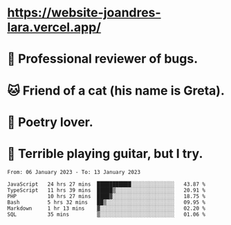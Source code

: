 # https://website-joandres-lara.vercel.app/
# 🐛 Professional reviewer of bugs.
# 🐱 Friend of a cat (his name is Greta).
# 📜 Poetry lover.
# 🎸 Terrible playing guitar, but I try.

<!--START_SECTION:waka-->

```text
From: 06 January 2023 - To: 13 January 2023

JavaScript   24 hrs 27 mins  ███████████░░░░░░░░░░░░░░   43.87 %
TypeScript   11 hrs 39 mins  █████▒░░░░░░░░░░░░░░░░░░░   20.91 %
PHP          10 hrs 27 mins  ████▓░░░░░░░░░░░░░░░░░░░░   18.75 %
Bash         5 hrs 32 mins   ██▒░░░░░░░░░░░░░░░░░░░░░░   09.95 %
Markdown     1 hr 13 mins    ▓░░░░░░░░░░░░░░░░░░░░░░░░   02.20 %
SQL          35 mins         ▒░░░░░░░░░░░░░░░░░░░░░░░░   01.06 %
```

<!--END_SECTION:waka-->
